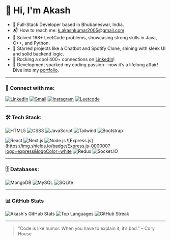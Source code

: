<!--
**akash-kanar/akash-kanar** is a ✨ _special_ ✨ repository because its `README.md` (this file) appears on your GitHub profile.

Here are some ideas to get you started:

- 🔭 I’m currently working on ...
- 🌱 I’m currently learning ...
- 👯 I’m looking to collaborate on ...
- 🤔 I’m looking for help with ...
- 💬 Ask me about ...
- 📫 How to reach me: ...
- 😄 Pronouns: ...
- ⚡ Fun fact: ...
-->
# 👋 Hi, I'm Akash

- 🔧 Full-Stack Developer based in Bhubaneswar, India.
- 📬 How to reach me: [k.akashkumar2005@gmail.com](mailto:k.akashkumar2005@gmail.com)
- 🧠 Solved 168+ LeetCode problems, showcasing strong skills in Java, C++, and Python.
- 🌟 Starred projects like a Chatbot and Spotify Clone, shining with sleek UI and solid backend logic.
- 🔗 Rocking a cool 400+ connections on [LinkedIn](https://www.linkedin.com/in/akash-kanar/)!
- 🚀 Development sparked my coding passion—now it’s a lifelong affair! Dive into my [portfolio](#).

---

### 🔗 Connect with me:
[![LinkedIn](https://img.shields.io/badge/LinkedIn-blue?logo=linkedin)](https://www.linkedin.com/in/akash-kanar/)
[![Gmail](https://img.shields.io/badge/Gmail-red?logo=gmail)](mailto:k.akashkumar2005@gmail.com)
[![Instagram](https://img.shields.io/badge/Instagram-pink?logo=instagram)](https://www.instagram.com/ll___akashhh___ll/?hl=en)
[![Leetcode](https://img.shields.io/badge/Leetcode-yellow)](https://leetcode.com/u/akashkumar8917/)

---

### 🛠️ Tech Stack:

![HTML5](https://img.shields.io/badge/HTML5-E34F26?logo=html5&logoColor=white)
![CSS3](https://img.shields.io/badge/CSS3-1572B6?logo=css3&logoColor=white)
![JavaScript](https://img.shields.io/badge/JavaScript-F7DF1E?logo=javascript&logoColor=black)
![Tailwind](https://img.shields.io/badge/Tailwind_CSS-38B2AC?logo=tailwind-css&logoColor=white)
![Bootstrap](https://img.shields.io/badge/Bootstrap-563D7C?logo=bootstrap&logoColor=white)

![React](https://img.shields.io/badge/React-20232A?logo=react&logoColor=61DAFB)
![Next.js](https://img.shields.io/badge/Next.js-000000?logo=next.js&logoColor=white)
![Node.js](https://img.shields.io/badge/Node.js-339933?logo=node.js&logoColor=white)
![Express.js](https://img.shields.io/badge/Express.js-000000?logo=express&logoColor=white
![Redux](https://img.shields.io/badge/Redux-764ABC?logo=redux&logoColor=white)
![Socket.IO](https://img.shields.io/badge/Socket.IO-010101?logo=socket.io&logoColor=white)

---

### 🗄️ Databases:
![MongoDB](https://img.shields.io/badge/MongoDB-47A248?logo=mongodb&logoColor=white)
![MySQL](https://img.shields.io/badge/MySQL-4479A1?logo=mysql&logoColor=white)
![SQLite](https://img.shields.io/badge/SQLite-003B57?logo=sqlite&logoColor=white)

---

### 📊 GitHub Stats

![Akash's GitHub Stats](https://github-readme-stats.vercel.app/api?username=akash-kanar&show_icons=true&theme=dark)
![Top Languages](https://github-readme-stats.vercel.app/api/top-langs/?username=akash-kanar&layout=compact&theme=dark)
![GitHub Streak](https://streak-stats.demolab.com?user=akash-kanar&theme=dark&hide_border=false)


---

> "Code is like humor. When you have to explain it, it’s bad." – Cory House


